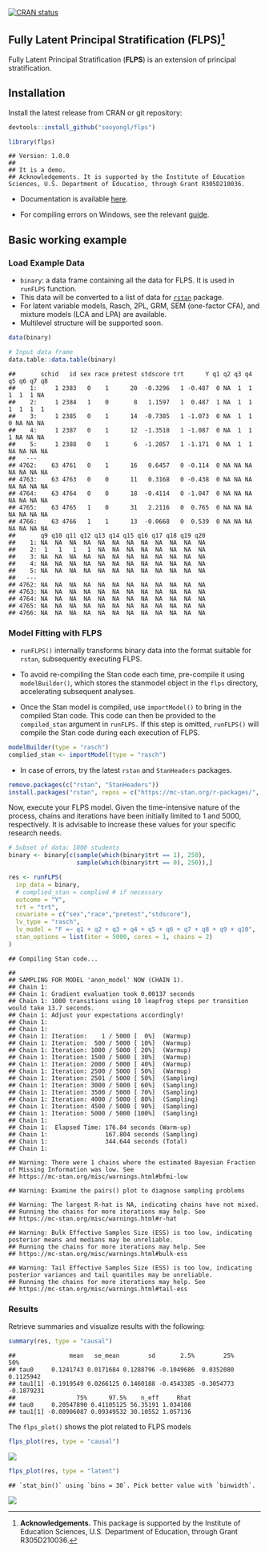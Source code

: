 
<!-- badges: start -->

[![CRAN
status](https://www.r-pkg.org/badges/version/flps)](https://CRAN.R-project.org/package=flps)
<!-- badges: end -->

## Fully Latent Principal Stratification (FLPS)[^1]

Fully Latent Principal Stratification (**FLPS**) is an extension of
principal stratification.

## Installation

Install the latest release from CRAN or git repository:

``` r
devtools::install_github("sooyongl/flps")
```

``` r
library(flps)
```

    ## Version: 1.0.0
    ## 
    ## It is a demo.
    ## Acknowledgements. It is supported by the Institute of Education Sciences, U.S. Department of Education, through Grant R305D210036.

- Documentation is available [here](https://sooyongl.github.io/flps/).

- For compiling errors on Windows, see the relevant
  [guide](https://github.com/stan-dev/rstan/wiki/Configuring-C---Toolchain-for-Windows#r-42).

## Basic working example

### Load Example Data

- `binary`: a data frame containing all the data for FLPS. It is used in
  `runFLPS` function.
- This data will be converted to a list of data for
  [`rstan`](https://github.com/stan-dev/rstan) package.
- For latent variable models, Rasch, 2PL, GRM, SEM (one-factor CFA), and
  mixture models (LCA and LPA) are available.
- Multilevel structure will be supported soon.

``` r
data(binary)
```

``` r
# Input data frame
data.table::data.table(binary)
```

    ##       schid   id sex race pretest stdscore trt      Y q1 q2 q3 q4 q5 q6 q7 q8
    ##    1:     1 2383   0    1      20  -0.3296   1 -0.487  0 NA  1  1  1  1  1 NA
    ##    2:     1 2384   1    0       8   1.1597   1  0.487  1 NA  1  1  1  1  1  1
    ##    3:     1 2385   0    1      14  -0.7385   1 -1.073  0 NA  1  1  0 NA NA NA
    ##    4:     1 2387   0    1      12  -1.3518   1 -1.087  0 NA  1  1  1 NA NA NA
    ##    5:     1 2388   0    1       6  -1.2057   1 -1.171  0 NA  1  1 NA NA NA NA
    ##   ---                                                                        
    ## 4762:    63 4761   0    1      16   0.6457   0 -0.114  0 NA NA NA NA NA NA NA
    ## 4763:    63 4763   0    0      11   0.3168   0 -0.438  0 NA NA NA NA NA NA NA
    ## 4764:    63 4764   0    0      18  -0.4114   0 -1.047  0 NA NA NA NA NA NA NA
    ## 4765:    63 4765   1    0      31   2.2116   0  0.765  0 NA NA NA NA NA NA NA
    ## 4766:    63 4766   1    1      13  -0.0668   0  0.539  0 NA NA NA NA NA NA NA
    ##       q9 q10 q11 q12 q13 q14 q15 q16 q17 q18 q19 q20
    ##    1: NA  NA  NA  NA  NA  NA  NA  NA  NA  NA  NA  NA
    ##    2:  1   1   1   1  NA  NA  NA  NA  NA  NA  NA  NA
    ##    3: NA  NA  NA  NA  NA  NA  NA  NA  NA  NA  NA  NA
    ##    4: NA  NA  NA  NA  NA  NA  NA  NA  NA  NA  NA  NA
    ##    5: NA  NA  NA  NA  NA  NA  NA  NA  NA  NA  NA  NA
    ##   ---                                               
    ## 4762: NA  NA  NA  NA  NA  NA  NA  NA  NA  NA  NA  NA
    ## 4763: NA  NA  NA  NA  NA  NA  NA  NA  NA  NA  NA  NA
    ## 4764: NA  NA  NA  NA  NA  NA  NA  NA  NA  NA  NA  NA
    ## 4765: NA  NA  NA  NA  NA  NA  NA  NA  NA  NA  NA  NA
    ## 4766: NA  NA  NA  NA  NA  NA  NA  NA  NA  NA  NA  NA

### Model Fitting with FLPS

- `runFLPS()` internally transforms binary data into the format suitable
  for `rstan`, subsequently executing FLPS.

- To avoid re-compiling the Stan code each time, pre-compile it using
  `modelBuilder()`, which stores the stanmodel object in the `flps`
  directory, accelerating subsequent analyses.

- Once the Stan model is compiled, use `importModel()` to bring in the
  compiled Stan code. This code can then be provided to the
  `compiled_stan` argument in `runFLPS.` If this step is omitted,
  `runFLPS()` will compile the Stan code during each execution of FLPS.

``` r
modelBuilder(type = "rasch")
complied_stan <- importModel(type = "rasch")
```

- In case of errors, try the latest `rstan` and `StanHeaders` packages.

``` r
remove.packages(c("rstan", "StanHeaders"))
install.packages("rstan", repos = c("https://mc-stan.org/r-packages/", getOption("repos")))
```

Now, execute your FLPS model. Given the time-intensive nature of the
process, chains and iterations have been initially limited to 1 and
5000, respectively. It is advisable to increase these values for your
specific research needs.

``` r
# Subset of data: 1000 students
binary <- binary[c(sample(which(binary$trt == 1), 250), 
                   sample(which(binary$trt == 0), 250)),]

res <- runFLPS(
  inp_data = binary,
  # complied_stan = complied # if necessary
  outcome = "Y",
  trt = "trt",
  covariate = c("sex","race","pretest","stdscore"),
  lv_type = "rasch",
  lv_model = "F =~ q1 + q2 + q3 + q4 + q5 + q6 + q7 + q8 + q9 + q10",
  stan_options = list(iter = 5000, cores = 1, chains = 2)
)
```

    ## Compiling Stan code...

    ## 
    ## SAMPLING FOR MODEL 'anon_model' NOW (CHAIN 1).
    ## Chain 1: 
    ## Chain 1: Gradient evaluation took 0.00137 seconds
    ## Chain 1: 1000 transitions using 10 leapfrog steps per transition would take 13.7 seconds.
    ## Chain 1: Adjust your expectations accordingly!
    ## Chain 1: 
    ## Chain 1: 
    ## Chain 1: Iteration:    1 / 5000 [  0%]  (Warmup)
    ## Chain 1: Iteration:  500 / 5000 [ 10%]  (Warmup)
    ## Chain 1: Iteration: 1000 / 5000 [ 20%]  (Warmup)
    ## Chain 1: Iteration: 1500 / 5000 [ 30%]  (Warmup)
    ## Chain 1: Iteration: 2000 / 5000 [ 40%]  (Warmup)
    ## Chain 1: Iteration: 2500 / 5000 [ 50%]  (Warmup)
    ## Chain 1: Iteration: 2501 / 5000 [ 50%]  (Sampling)
    ## Chain 1: Iteration: 3000 / 5000 [ 60%]  (Sampling)
    ## Chain 1: Iteration: 3500 / 5000 [ 70%]  (Sampling)
    ## Chain 1: Iteration: 4000 / 5000 [ 80%]  (Sampling)
    ## Chain 1: Iteration: 4500 / 5000 [ 90%]  (Sampling)
    ## Chain 1: Iteration: 5000 / 5000 [100%]  (Sampling)
    ## Chain 1: 
    ## Chain 1:  Elapsed Time: 176.84 seconds (Warm-up)
    ## Chain 1:                167.804 seconds (Sampling)
    ## Chain 1:                344.644 seconds (Total)
    ## Chain 1:

    ## Warning: There were 1 chains where the estimated Bayesian Fraction of Missing Information was low. See
    ## https://mc-stan.org/misc/warnings.html#bfmi-low

    ## Warning: Examine the pairs() plot to diagnose sampling problems

    ## Warning: The largest R-hat is NA, indicating chains have not mixed.
    ## Running the chains for more iterations may help. See
    ## https://mc-stan.org/misc/warnings.html#r-hat

    ## Warning: Bulk Effective Samples Size (ESS) is too low, indicating posterior means and medians may be unreliable.
    ## Running the chains for more iterations may help. See
    ## https://mc-stan.org/misc/warnings.html#bulk-ess

    ## Warning: Tail Effective Samples Size (ESS) is too low, indicating posterior variances and tail quantiles may be unreliable.
    ## Running the chains for more iterations may help. See
    ## https://mc-stan.org/misc/warnings.html#tail-ess

### Results

Retrieve summaries and visualize results with the following:

``` r
summary(res, type = "causal")
```

    ##               mean   se_mean        sd       2.5%        25%        50%
    ## tau0     0.1241743 0.0171684 0.1288796 -0.1049686  0.0352080  0.1125942
    ## tau1[1] -0.1919549 0.0266125 0.1460188 -0.4543385 -0.3054773 -0.1879231
    ##                 75%      97.5%    n_eff     Rhat
    ## tau0     0.20547890 0.41105125 56.35191 1.034108
    ## tau1[1] -0.08906087 0.09349532 30.10552 1.057136

The `flps_plot()` shows the plot related to FLPS models

``` r
flps_plot(res, type = "causal")
```

![](README_files/figure-gfm/unnamed-chunk-9-1.png)<!-- -->

``` r
flps_plot(res, type = "latent")
```

    ## `stat_bin()` using `bins = 30`. Pick better value with `binwidth`.

![](README_files/figure-gfm/unnamed-chunk-11-1.png)<!-- -->

[^1]: **Acknowledgements.** This package is supported by the Institute
    of Education Sciences, U.S. Department of Education, through Grant
    R305D210036.
